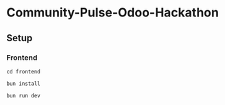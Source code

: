 # Community-Pulse-Odoo-Hackathon

## Setup

### Frontend

`cd frontend`

`bun install`

`bun run dev`
